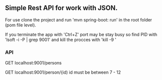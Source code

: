 <h2>Simple Rest API for work with JSON.</h2>

<p>For use clone the project and run 'mvn spring-boot: run' in the root folder (pom file level).</p>

<p>If you terminate the app with 'Ctrl+Z' port may be stay busy so find PID with 'lsoft -i -P | grep 9001'
and kill the procces with 'kill -9 <PID_NUM>'</p>

<h3>API</h3>
<p>GET localhost:9001/persons</p>
<p>GET localhost:9001/person/{id)    id must be between 7 - 12</p>
